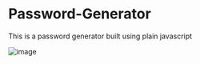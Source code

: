 # Password-Generator

This is a password generator built using plain javascript

![image](https://user-images.githubusercontent.com/52053507/212057031-2abaa252-b642-4283-93c2-3bd1ffac13cb.png)
